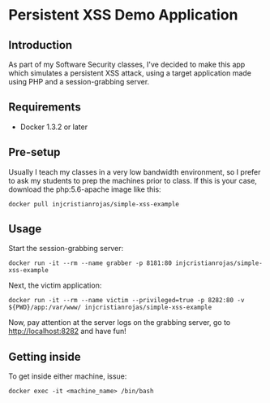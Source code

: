 # Persistent XSS Demo Application

## Introduction

As part of my Software Security classes, I've decided to make this app which
simulates a persistent XSS attack, using a target application made using PHP and
a session-grabbing server.

## Requirements

* Docker 1.3.2 or later

## Pre-setup

Usually I teach my classes in a very low bandwidth environment, so I prefer
to ask my students to prep the machines prior to class. If this is your case,
download the php:5.6-apache image like this:

```Shell
docker pull injcristianrojas/simple-xss-example
```

## Usage

Start the session-grabbing server:

```Shell
docker run -it --rm --name grabber -p 8181:80 injcristianrojas/simple-xss-example
```

Next, the victim application:

```Shell
docker run -it --rm --name victim --privileged=true -p 8282:80 -v ${PWD}/app:/var/www/ injcristianrojas/simple-xss-example
```

Now, pay attention at the server logs on the grabbing server, go to
<http://localhost:8282> and have fun!

## Getting inside

To get inside either machine, issue:

```Shell
docker exec -it <machine_name> /bin/bash
```
